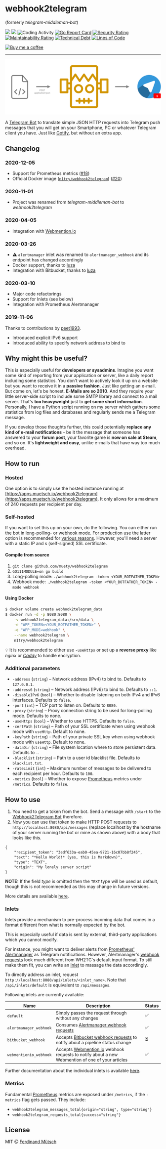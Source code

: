 # webhook2telegram
(formerly _telegram-middleman-bot_)

[![](http://img.shields.io/liberapay/receives/muety.svg?logo=liberapay)](https://liberapay.com/muety/)
![](https://badges.fw-web.space/github/license/muety/webhook2telegram)
![Coding Activity](https://badges.fw-web.space/endpoint?url=https://wakapi.dev/api/compat/shields/v1/n1try/interval:any/project:webhook2telegram&color=blue)
[![Go Report Card](https://goreportcard.com/badge/github.com/muety/webhook2telegram)](https://goreportcard.com/report/github.com/muety/webhook2telegram)
[![Security Rating](https://sonarcloud.io/api/project_badges/measure?project=muety_telegram-middleman-bot&metric=security_rating)](https://sonarcloud.io/dashboard?id=muety_telegram-middleman-bot)
[![Maintainability Rating](https://sonarcloud.io/api/project_badges/measure?project=muety_telegram-middleman-bot&metric=sqale_rating)](https://sonarcloud.io/dashboard?id=muety_telegram-middleman-bot)
[![Technical Debt](https://sonarcloud.io/api/project_badges/measure?project=muety_telegram-middleman-bot&metric=sqale_index)](https://sonarcloud.io/dashboard?id=muety_telegram-middleman-bot)
[![Lines of Code](https://sonarcloud.io/api/project_badges/measure?project=muety_telegram-middleman-bot&metric=ncloc)](https://sonarcloud.io/dashboard?id=muety_telegram-middleman-bot)

[![Buy me a coffee](https://www.buymeacoffee.com/assets/img/custom_images/orange_img.png)](https://buymeacoff.ee/n1try)

---

![](views/static/logo.png)

A [Telegram Bot](https://telegram.me/MiddleManBot) to translate simple JSON HTTP requests into Telegram push messages that you will get on your Smartphone, PC or whatever Telegram client you have. Just like [Gotify](https://gotify.net/), but without an extra app.

## Changelog
### 2020-12-05
* Support for Prometheus metrics ([#18](https://github.com/muety/webhook2telegram/issues/18))
* Official Docker image ([`n1try/webhook2telegram`](https://hub.docker.com/repository/docker/n1try/webhook2telegram)) ([#20](https://github.com/muety/webhook2telegram/issues/20))

### 2020-11-01
* Project was renamed from _telegram-middleman-bot_ to _webhook2telegram_

### 2020-04-05
* Integration with [Webmention.io](https://webmention.io)

### 2020-03-26
* ⚠️ `alertmanager` inlet was renamed  to `alertmanager_webhook` and its endpoint has changed accordingly
* Docker support, thanks to [luza](https://github.com/luza)
* Integration with Bitbucket, thanks to [luza](https://github.com/luza)

### 2020-03-10
* Major code refactorings
* Support for Inlets (see below)
* Integration with Prometheus Alertmanager

### 2019-11-06
Thanks to contributions by [peet1993](https://github.com/peet1993).
* Introduced explicit IPv6 support 
* Introduced ability to specify network address to bind to

## Why might this be useful?
This is especially useful for __developers or sysadmins__. Imagine you want some kind of reporting from your application or server, like a daily report including some statistics. You don't want to actively look it up on a website but you want to receive it in a __passive fashion__. Just like getting an e-mail. But come on, let's be honest. __E-Mails are so 2010__. And they require your little server-side script to include some SMTP library and connect to a mail server. That's __too heavyweight__ just to __get some short information__. Personally, I have a Python script running on my server which gathers some statistics from log files and databases and regularly sends me a Telegram message.

If you develop those thoughts further, this could potentially __replace any kind of e-mail notifications__ - be it the message that someone has answered to your __forum post__, your favorite game is __now on sale at Steam__, and so on. It's __lightweight and easy__, unlike e-mails that have way too much overhead.

## How to run
### Hosted
One option is to simply use the hosted instance running at [https://apps.muetsch.io/webhook2telegram](https://apps.muetsch.io/webhook2telegram).  It only allows for a maximum of 240 requests per recipient per day. 

### Self-hosted
If you want to set this up on your own, do the following. You can either run the bot in long-polling- or webhook mode. For production use the latter option is recommended for [various reasons](https://core.telegram.org/bots/webhooks). However, you'll need a server with a static IP and s (self-signed) SSL certificate.

#### Compile from source
1. `git clone github.com/muety/webhook2telegram`
1. `GO111MODULE=on go build`
1. Long-polling mode: `./webhook2telegram -token <YOUR_BOTFATHER_TOKEN>`
1. Webhook mode: `./webhook2telegram -token <YOUR_BOTFATHER_TOKEN> -mode webhook`

#### Using Docker
```bash
$ docker volume create webhook2telegram_data
$ docker run -d -p 8080:8080 \
    -v webhook2telegram_data:/srv/data \
    -e "APP_TOKEN=<YOUR_BOTFATHER_TOKEN>" \
    -e "APP_MODE=webhook" \
    --name webhook2telegram \
    n1try/webhook2telegram
```

💡 It is recommended to either use `-useHttps` or set up a __reverse proxy__ like _nginx_ or [_Caddy_](https://caddyserver.com) to handle encryption.

### Additional parameters
* `-address` (`string`) – Network address (IPv4) to bind to. Defaults to `127.0.0.1`.
* `-address6` (`string`) – Network address (IPv6) to bind to. Defaults to `::1`.
* `-disableIPv6` (`bool`) – Whether to disable listening on both IPv4 and IPv6 interfaces. Defaults to `false`.
* `-port` (`int`) – TCP port to listen on. Defaults to `8080`.
* `-proxy` (`string`) – Proxy connection string to be used for long-polling mode. Defaults to none.
* `-useHttps` (`bool`) – Whether to use HTTPS. Defaults to `false`.
* `-certPath` (`string`) – Path of your SSL certificate when using webhook mode with `useHttp`. Default to none.
* `-keyPath` (`string`) – Path of your private SSL key when using webhook mode with `useHttp`. Default to none.
* `-dataDir` (`string`) – File system location where to store persistent data. Defaults to `.`.
* `-blacklist` (`string`) – Path to a user id blacklist file. Defaults to `blacklist.txt`.
* `-rateLimit` (`int`) – Maximum number of messages to be delivered to each recipient per hour. Defaults to `100`.
* `-metrics` (`bool`) – Whether to expose [Prometheus](https://prometheus.io) metrics under `/metrics`. Defaults to `false`.

## How to use
1. You need to get a token from the bot. Send a message with `/start` to the [Webhook2Telegram Bot](https://telegram.me/MiddleManBot) therefore.
2. Now you can use that token to make HTTP POST requests to `http://localhost:8080/api/messages` (replace localhost by the hostname of your server running the bot or mine as shown above) with a body that looks like this.

```
{
	"recipient_token": "3edf633a-eab0-45ea-9721-16c07bb8f245",
	"text": "*Hello World!* (yes, this is Markdown)",
	"type": "TEXT",
	"origin": "My lonely server script"
}
```

**NOTE:** If the field *type* is omitted then the `TEXT` type will be used as default, though this is not recommended as this may change in future versions.

More details are available [here](/inlets).

### Inlets
Inlets provide a mechanism to pre-process incoming data that comes in a format different from what is normally expected by the bot. 

This is especially useful if data is sent by external, third-party applications which you cannot modify.

For instance, you might want to deliver alerts from [Prometheus' Alertmanager](https://prometheus.io/docs/alerting/alertmanager/) as Telegram notifications. However, Alertmanager's [webhook requests](https://prometheus.io/docs/alerting/configuration/#webhook_config) look much different from WH2TG's default input format. To still make them fit, you can write an [Inlet](/inlets) to massage the data accordingly.

To directly address an inlet, request `http://localhost:8080/api/inlets/<inlet_name>`. Note that `/api/inlets/default` is equivalent to `/api/messages`.

Following inlets are currently available:

| Name         | Description                                                                                                 | Status |
|--------------|-------------------------------------------------------------------------------------------------------------|--------|
| `default`      | Simply passes the request through without any changes                                                       | ✅      |
| `alertmanager_webhook` | Consumes [Alertmanager webhook requests](https://prometheus.io/docs/alerting/configuration/#webhook_config) | ✅      |
| `bitbucket_webhook` | Accepts [Bitbucket webhook requests](https://confluence.atlassian.com/bitbucket/tutorial-create-and-trigger-a-webhook-747606432.html) to notify about a pipeline status change | ⏳      |
| `webmentionio_webhook` | Accepts [Webmention.io](https://webmention.io/) webhook requests to notify about a new Webmention of one of your articles | ✅      |

Further documentation about the individual inlets is available [here](/inlets).

### Metrics
Fundamental [Prometheus](https://prometheus) metrics are exposed under `/metrics`, if the `-metrics` flag gets passed. They include:
* `webhook2telegram_messages_total{origin="string", type="string"}` 
* `webhook2telegram_requests_total{success="string"}` 

## License
MIT @ [Ferdinand Mütsch](https://muetsch.io)
